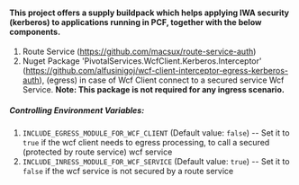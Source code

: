 #### This project offers a supply buildpack which helps applying IWA security (kerberos) to applications running in PCF, together with the below components.

1. Route Service (https://github.com/macsux/route-service-auth)
2. Nuget Package 'PivotalServices.WcfClient.Kerberos.Interceptor' (https://github.com/alfusinigoj/wcf-client-interceptor-egress-kerberos-auth), (egress) in case of Wcf Client connect to a secured service Wcf Service. **Note: This package is not required for any ingress scenario.**

##### Controlling Environment Variables:
1. `INCLUDE_EGRESS_MODULE_FOR_WCF_CLIENT` (Default value: `false`) -- Set it to `true` if the wcf client needs to egress processing, to call a secured (protected by route service) wcf service 
2. `INCLUDE_INRESS_MODULE_FOR_WCF_SERVICE` (Default value: `true`) -- Set it to `false` if the wcf service is not secured by a route service
